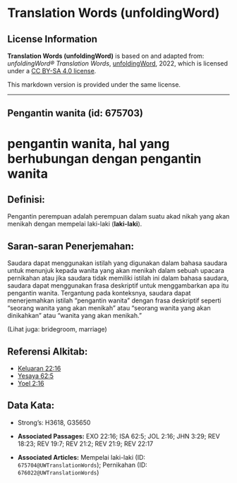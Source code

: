 # Translation Words (unfoldingWord)

## License Information

**Translation Words (unfoldingWord)** is based on and adapted from: _unfoldingWord® Translation Words_, [unfoldingWord](https://unfoldingword.org/utw), 2022, which is licensed under a [CC BY-SA 4.0 license](https://creativecommons.org/licenses/by-sa/4.0/legalcode.en).

This markdown version is provided under the same license.



--------------------------------

## Pengantin wanita (id: 675703)

pengantin wanita, hal yang berhubungan dengan pengantin wanita
==============================================================

Definisi:
---------

Pengantin perempuan adalah perempuan dalam suatu akad nikah yang akan menikah dengan mempelai laki\-laki (**laki\-laki**).

Saran\-saran Penerjemahan:
--------------------------

Saudara dapat menggunakan istilah yang digunakan dalam bahasa saudara untuk menunjuk kepada wanita yang akan menikah dalam sebuah upacara pernikahan atau jika saudara tidak memiliki istilah ini dalam bahasa saudara, saudara dapat menggunakan frasa deskriptif untuk menggambarkan apa itu pengantin wanita. Tergantung pada konteksnya, saudara dapat menerjemahkan istilah “pengantin wanita” dengan frasa deskriptif seperti “seorang wanita yang akan menikah” atau “seorang wanita yang akan dinikahkan” atau “wanita yang akan menikah.”

(Lihat juga: bridegroom, marriage)

Referensi Alkitab:
------------------

* [Keluaran 22:16](https://ref.ly/Exod22:16)
* [Yesaya 62:5](https://ref.ly/Isa62:5)
* [Yoel 2:16](https://ref.ly/Joel2:16)

Data Kata:
----------

* Strong’s: H3618, G35650

* **Associated Passages:** EXO 22:16; ISA 62:5; JOL 2:16; JHN 3:29; REV 18:23; REV 19:7; REV 21:2; REV 21:9; REV 22:17
* **Associated Articles:** Mempelai laki-laki (ID: `675704@UWTranslationWords`); Pernikahan (ID: `676022@UWTranslationWords`)

